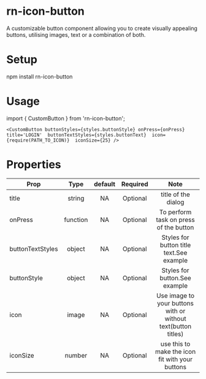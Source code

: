 # rn-icon-button
A customizable button component allowing you to create  visually appealing buttons, utilising images, text or a combination of both.

# Setup

npm install rn-icon-button

# Usage
import { CustomButton } from 'rn-icon-button';

`<CustomButton
buttonStyles={styles.buttonStyle}
onPress={onPress} 
title='LOGIN' 
buttonTextStyles={styles.buttonText} 
icon={require(PATH_TO_ICON)} 
iconSize={25}
/>`

 # Properties
 
| Prop        | Type           | default  | Required | Note  |
| ------------|:--------------:| :-------:|:--------:|:-----:|
| title     | string | NA |Optional|title of the dialog
| onPress     | function | NA |Optional| To perform task on press of the button
| buttonTextStyles     | object | NA |Optional|Styles for button title text.See example
| buttonStyle     | object | NA |Optional|Styles for button.See example
| icon     | image | NA |Optional|Use image to your buttons with or without text(button titles)
| iconSize     | number | NA |Optional|use this to make the icon fit with your buttons
